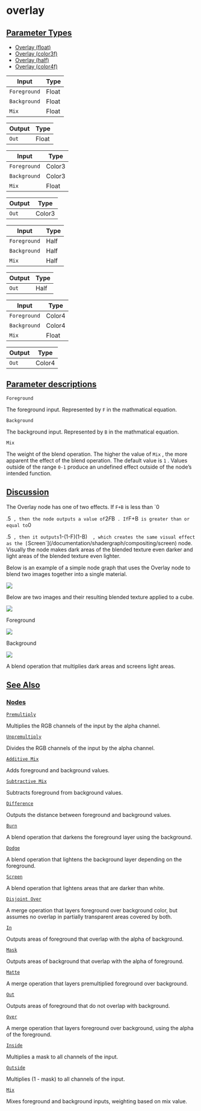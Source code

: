 # overlay


[Parameter Types](/documentation/shadergraph/compositing/overlay#Parameter-Types)
---------------------------------------------------------------------------------

* [Overlay (float)](#)
* [Overlay (color3f)](#)
* [Overlay (half)](#)
* [Overlay (color4f)](#)

| Input | Type |
| --- | --- |
| `Foreground` | Float |
| `Background` | Float |
| `Mix` | Float |

| Output | Type |
| --- | --- |
| `Out` | Float |

| Input | Type |
| --- | --- |
| `Foreground` | Color3 |
| `Background` | Color3 |
| `Mix` | Float |

| Output | Type |
| --- | --- |
| `Out` | Color3 |

| Input | Type |
| --- | --- |
| `Foreground` | Half |
| `Background` | Half |
| `Mix` | Half |

| Output | Type |
| --- | --- |
| `Out` | Half |

| Input | Type |
| --- | --- |
| `Foreground` | Color4 |
| `Background` | Color4 |
| `Mix` | Float |

| Output | Type |
| --- | --- |
| `Out` | Color4 |

[Parameter descriptions](/documentation/shadergraph/compositing/overlay#Parameter-descriptions)
-----------------------------------------------------------------------------------------------

`Foreground` 

 The foreground input. Represented by
 `F` 
 in the mathmatical equation.
 

`Background` 

 The background input. Represented by
 `B` 
 in the mathmatical equation.
 

`Mix` 

 The weight of the blend operation. The higher the value of
 `Mix` 
 , the more apparent the effect of the blend operation. The default value is
 `1` 
 . Values outside of the range
 `0-1` 
 produce an undefined effect outside of the node’s intended function.
 

[Discussion](/documentation/shadergraph/compositing/overlay#Discussion)
-----------------------------------------------------------------------

 The Overlay node has one of two effects. If
 `F+B` 
 is less than
 `0
 
 .5` 
 , then the node outputs a value of
 `2*F*B` 
 . If
 `F+B` 
 is greater than or equal to
 `0
 
 .5` 
 , then it outputs
 `1-(1-F)(1-B)` 
 , which creates the same visual effect as the
 [`Screen`](/documentation/shadergraph/compositing/screen)
 node. Visually the node makes dark areas of the blended texture even darker and light areas of the blended texture even lighter.
 

 Below is an example of a simple node graph that uses the Overlay node to blend two images together into a single material.
 

![](https://docs-assets.developer.apple.com/published/7ceec91d585b58948afa1611c167fc34/OverlayGraph.png)

 Below are two images and their resulting blended texture applied to a cube.
 

![](https://docs-assets.developer.apple.com/published/e45e991961c71db9bffaaa651cdcaf4a/OverlayMaterial1.png)

 Foreground
 

![](https://docs-assets.developer.apple.com/published/8a7108508e5cad0fbc50f6d6bdc4a006/ScreenMaterial1.png)

 Background
 

![](https://docs-assets.developer.apple.com/published/e2d08d8613e4333f8d28526d6c713847/OverlayMaterial2.png)

 A blend operation that multiplies dark areas and screens light areas.

[See Also](/documentation/shadergraph/compositing/overlay#see-also)
-------------------------------------------------------------------

### [Nodes](/documentation/shadergraph/compositing/overlay#nodes)

[`Premultiply`](/documentation/shadergraph/compositing/premultiply)

 Multiplies the RGB channels of the input by the alpha channel.
 

[`Unpremultiply`](/documentation/shadergraph/compositing/unpremultiply)

 Divides the RGB channels of the input by the alpha channel.
 

[`Additive Mix`](/documentation/shadergraph/compositing/additive-mix)

 Adds foreground and background values.
 

[`Subtractive Mix`](/documentation/shadergraph/compositing/subtractive-mix)

 Subtracts foreground from background values.
 

[`Difference`](/documentation/shadergraph/compositing/difference)

 Outputs the distance between foreground and background values.
 

[`Burn`](/documentation/shadergraph/compositing/burn)

 A blend operation that darkens the foreground layer using the background.
 

[`Dodge`](/documentation/shadergraph/compositing/dodge)

 A blend operation that lightens the background layer depending on the foreground.
 

[`Screen`](/documentation/shadergraph/compositing/screen)

 A blend operation that lightens areas that are darker than white.
 

[`Disjoint Over`](/documentation/shadergraph/compositing/disjoint-over)

 A merge operation that layers foreground over background color, but assumes no overlap in partially transparent areas covered by both.
 

[`In`](/documentation/shadergraph/compositing/in)

 Outputs areas of foreground that overlap with the alpha of background.
 

[`Mask`](/documentation/shadergraph/compositing/mask)

 Outputs areas of background that overlap with the alpha of foreground.
 

[`Matte`](/documentation/shadergraph/compositing/matte)

 A merge operation that layers premultiplied foreground over background.
 

[`Out`](/documentation/shadergraph/compositing/out)

 Outputs areas of foreground that do not overlap with background.
 

[`Over`](/documentation/shadergraph/compositing/over)

 A merge operation that layers foreground over background, using the alpha of the foreground.
 

[`Inside`](/documentation/shadergraph/compositing/inside)

 Multiplies a mask to all channels of the input.
 

[`Outside`](/documentation/shadergraph/compositing/outside)

 Multiplies (1 - mask) to all channels of the input.
 

[`Mix`](/documentation/shadergraph/compositing/mix)

 Mixes foreground and background inputs, weighting based on mix value.
 

